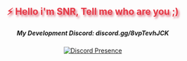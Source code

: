 <h2 align="center" style="color:#e63946;text-shadow: 3px 4px 4px rgba(205, 50, 70, 0.7);"> ⚡ Hello i'm SNR, Tell me who are you ;) </h2>

<div align="center">
  
##### **My Development Discord: discord.gg/8vpTevhJCK**

[![Discord Presence](https://lanyard.cnrad.dev/api/657296742848397346)](https://discord.com/users/657296742848397346)
  
</div>
